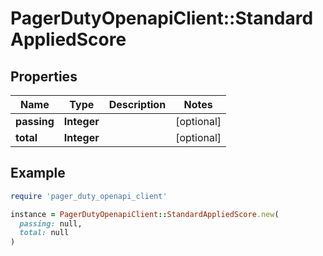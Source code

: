 # PagerDutyOpenapiClient::StandardAppliedScore

## Properties

| Name | Type | Description | Notes |
| ---- | ---- | ----------- | ----- |
| **passing** | **Integer** |  | [optional] |
| **total** | **Integer** |  | [optional] |

## Example

```ruby
require 'pager_duty_openapi_client'

instance = PagerDutyOpenapiClient::StandardAppliedScore.new(
  passing: null,
  total: null
)
```

